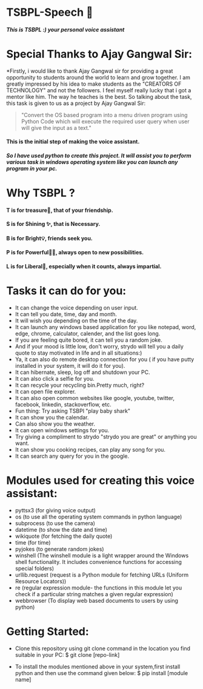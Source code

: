 # TSBPL-Speech 🐬

##### This is TSBPL :) your personal voice assistant

# Special Thanks to Ajay Gangwal Sir:

*Firstly, i would like to thank Ajay Gangwal sir for providing a great opportunity to students around the world to learn and grow together. I am greatly impressed by his idea to make students as the "CREATORS OF TECHNOLOGY" and not the followers. I feel myself really lucky that i got a mentor like him. The way he teaches is the best.
So talking about the task, this task is given to us as a project by Ajay Gangwal Sir:

> "Convert the OS based program into a menu driven program using Python Code which will execute the required user query when user will give the input as a text."

#### This is the initial step of making the voice assistant.

##### So I have used python to create this project. It will assist you to perform various task in windows operating system like you can launch any program in your pc.

# Why TSBPL ?


#### T is for treasure💎, that of your friendship.

#### S is for Shining ✨, that is Necessary. 

#### B is for Bright💡, friends seek you.

#### P is for Powerful🙆‍♀️, always open to new possibilities.

#### L is for Liberal📃, especially when it counts, always impartial.


# Tasks it can do for you:

- It can change the voice depending on user input.
- It can tell you date, time, day and month.
- It will wish you depending on the time of the day.
- It can launch any windows based application for you like notepad, word, edge, chrome, calculator, calender, and the list goes long.
- If you are feeling quite bored, it can tell you a random joke.
- And if your mood is little low, don't worry, strydo will tell you a daily quote to stay motivated in life and in all situations:)
- Ya, it can also do remote desktop connection for you ( if you have putty installed in your system, it will do it for you).
- It can hibernate, sleep, log off and shutdown your PC.
- It can also click a selfie for you.
- It can recycle your recycling bin.Pretty much, right?
- It can open file explorer.
- It can also open common websites like google, youtube, twitter, facebook, linkedin, stackoverflow, etc.
- Fun thing: Try asking TSBPl "play baby shark"
- It can show you the calendar.
- Can also show you the weather.
- It can open windows settings for you.
- Try giving a compliment to strydo "strydo you are great" or anything you want.
- It can show you cooking recipes, can play any song for you.
- It can search any query for you in the google.

# Modules used for creating this voice assistant:

- pyttsx3 (for giving voice output)
- os (to use all the operating system commands in python language)
- subprocess (to use the camera)
- datetime (to show the date and time)
- wikiquote (for fetching the daily quote)
- time (for time)
- pyjokes (to generate random jokes)
- winshell (The winshell module is a light wrapper around the Windows shell functionality. It includes convenience functions for accessing special folders)
- urllib.request (request is a Python module for fetching URLs (Uniform Resource Locators))
- re (regular expression module- the functions in this module let you check if a particular string matches a given regular expression)
- webbrowser (To display web based documents to users by using python)


# Getting Started:

- Clone this repository using git clone command in the location you find suitable in your PC:
$ git clone [repo-link]

- To install the modules mentioned above in your system,first install python and then use the command given below:
$ pip install [module name]





